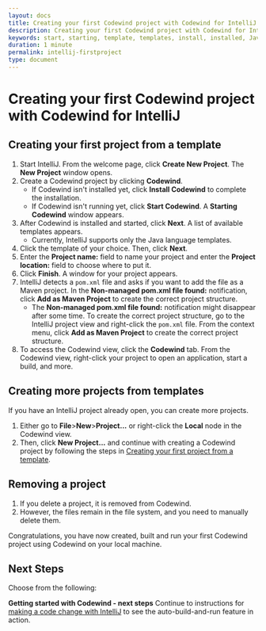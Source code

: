 ```yaml
---
layout: docs
title: Creating your first Codewind project with Codewind for IntelliJ
description: Creating your first Codewind project with Codewind for IntelliJ
keywords: start, starting, template, templates, install, installed, Java, location, locations, field, name, file, files, notification, notifications, pom.xml, structure, Maven, view, views, application, open, build, local, remove, removing, delete, deleting, system, change, changes, changing
duration: 1 minute
permalink: intellij-firstproject
type: document
---
```


# Creating your first Codewind project with Codewind for IntelliJ

## Creating your first project from a template
1. Start IntelliJ. From the welcome page, click **Create New Project**. The **New Project** window opens.
2. Create a Codewind project by clicking **Codewind**.
   - If Codewind isn't installed yet, click **Install Codewind** to complete the installation.
   - If Codewind isn't running yet, click **Start Codewind**. A **Starting Codewind** window appears.
3. After Codewind is installed and started, click **Next**. A list of available templates appears.
   - Currently, IntelliJ supports only the Java language templates.
4. Click the template of your choice. Then, click **Next**.
5. Enter the **Project name:** field to name your project and enter the **Project location:** field to choose where to put it.
6. Click **Finish**. A window for your project appears.
7. IntelliJ detects a `pom.xml` file and asks if you want to add the file as a Maven project. In the **Non-managed pom.xml file found:** notification, click **Add as Maven Project** to create the correct project structure.
   - The **Non-managed pom.xml file found:** notification might disappear after some time. To create the correct project structure, go to the IntelliJ project view and right-click the `pom.xml` file. From the context menu, click **Add as Maven Project** to create the correct project structure.
8. To access the Codewind view, click the **Codewind** tab. From the Codewind view, right-click your project to open an application, start a build, and more.

## Creating more projects from templates
If you have an IntelliJ project already open, you can create more projects.
1. Either go to **File**>**New**>**Project...** or right-click the **Local** node in the Codewind view.
2. Then, click **New Project...** and continue with creating a Codewind project by following the steps in [Creating your first project from a template](#creating-your-first-project-from-a-template).

## Removing a project
1. If you delete a project, it is removed from Codewind.
2. However, the files remain in the file system, and you need to manually delete them.

Congratulations, you have now created, built and run your first Codewind project using Codewind on your local machine.

## Next Steps

Choose from the following:

**Getting started with Codewind - next steps** Continue to instructions for [making a code change with IntelliJ](./intellij-codechange.html) to see the auto-build-and-run feature in action.
